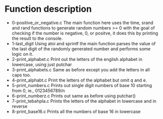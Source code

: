 # Function description
- 0-positive_or_negative.c
  The main function here uses the time, srand and rand functions to generate
  random numbers >= 0 with the goal of checking if the number is negative, 0, or
  positve, it does this by printing the result to the console.
- 1-last_digit
  Using atoi and sprintf the main function parses the value of the last digit of
  the randomly generated number and performs some logic on it.
- 2-print_alphabet.c
  Print out the letters of the english alphabet in lowercase, using just putchar
- 3-print_alphabets.c
  Same as before except you add the letters in all caps too.
- 4-print_alphabt.c
  Print the letters of the alphabet but omit q and e.
- 5-print_numbers.c
  Prints out single digit numbers of base 10 starting from 0, ie., 0123456789/n
- 6-print_numberz.c
  Prints out same as before using putchar()
- 7-print_tebahpla.c
  Prints the letters of the alphabet in lowercase and in reverse
- 8-print_base16.c
  Prints all the numbers of base 16 in lowercase